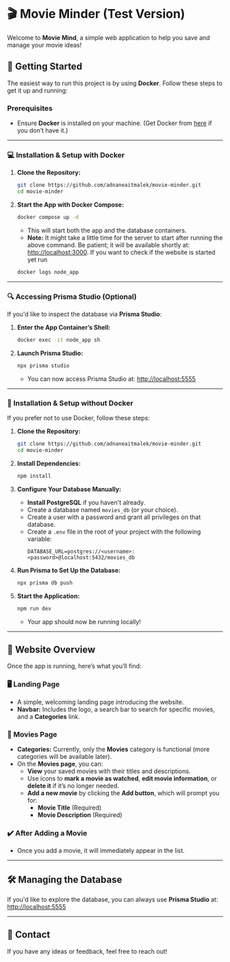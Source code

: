 # 🎬 Movie Minder (Test Version)

Welcome to **Movie Mind**, a simple web application to help you save and manage your movie ideas!

## 🚀 Getting Started

The easiest way to run this project is by using **Docker**. Follow these steps to get it up and running:

### Prerequisites

-   Ensure **Docker** is installed on your machine.
    (Get Docker from [here](https://www.docker.com/products/docker-desktop) if you don’t have it.)

---

### 💻 Installation & Setup with Docker

1. **Clone the Repository:**

    ```bash
    git clone https://github.com/adnaneaitmalek/movie-minder.git
    cd movie-minder
    ```

2. **Start the App with Docker Compose:**
    ```bash
    docker compose up -d
    ```
    - This will start both the app and the database containers.
    - **Note:** It might take a little time for the server to start after running the above command. Be patient; it will be available shortly at: [http://localhost:3000](http://localhost:3000). If you want to check if the website is started yet run
    ```bash
    docker logs node_app
    ```

---

### 🔍 Accessing Prisma Studio (Optional)

If you'd like to inspect the database via **Prisma Studio**:

1. **Enter the App Container’s Shell:**

    ```bash
    docker exec -it node_app sh
    ```

2. **Launch Prisma Studio:**
    ```bash
    npx prisma studio
    ```
    - You can now access Prisma Studio at: [http://localhost:5555](http://localhost:5555)

---

### 🚫 Installation & Setup without Docker

If you prefer not to use Docker, follow these steps:

1. **Clone the Repository:**

    ```bash
    git clone https://github.com/adnaneaitmalek/movie-minder.git
    cd movie-minder
    ```

2. **Install Dependencies:**

    ```bash
    npm install
    ```

3. **Configure Your Database Manually:**

    - **Install PostgreSQL** if you haven't already.
    - Create a database named `movies_db` (or your choice).
    - Create a user with a password and grant all privileges on that database.
    - Create a `.env` file in the root of your project with the following variable:
        ```env
        DATABASE_URL=postgres://<username>:<password>@localhost:5432/movies_db
        ```

4. **Run Prisma to Set Up the Database:**

    ```bash
    npx prisma db push
    ```

5. **Start the Application:**
    ```bash
    npm run dev
    ```
    - Your app should now be running locally!

---

## 📝 Website Overview

Once the app is running, here’s what you’ll find:

### 🖥️ Landing Page

-   A simple, welcoming landing page introducing the website.
-   **Navbar:** Includes the logo, a search bar to search for specific movies, and a **Categories** link.

### 🎥 Movies Page

-   **Categories:** Currently, only the **Movies** category is functional (more categories will be available later).
-   On the **Movies page**, you can:
    -   **View** your saved movies with their titles and descriptions.
    -   Use icons to **mark a movie as watched**, **edit movie information**, or **delete it** if it’s no longer needed.
    -   **Add a new movie** by clicking the **Add button**, which will prompt you for:
        -   **Movie Title** (Required)
        -   **Movie Description** (Required)

### ✔️ After Adding a Movie

-   Once you add a movie, it will immediately appear in the list.

---

## 🛠️ Managing the Database

If you'd like to explore the database, you can always use **Prisma Studio** at:
[http://localhost:5555](http://localhost:5555)

---

## 🤝 Contact

If you have any ideas or feedback, feel free to reach out!
